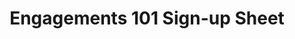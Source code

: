 ---
title: Engagements 101 Sign-up Sheet
redirect_to: https://docs.google.com/spreadsheets/d/1leY1k_6uR0DcOBmZD6A31pk3TpwuzCPo6f6T3zSzGyM/edit#gid=330550192
redirect_from: 
  - /Engagements101SignUp
  - /engagements101signup
---